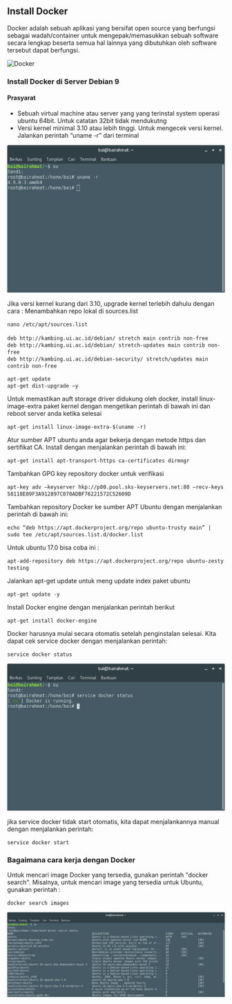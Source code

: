 ## Install Docker 
Docker adalah sebuah aplikasi yang bersifat open source yang berfungsi sebagai wadah/container untuk mengepak/memasukkan sebuah software secara lengkap beserta semua hal lainnya yang dibutuhkan oleh software tersebut dapat berfungsi.

![Docker](https://ipurwae.id/wp-content/uploads/2016/12/apa-itu-docker-dan-bagaimana-cara-menggunakanya.png)

### Install Docker di Server Debian 9
#### Prasyarat
- Sebuah virtual machine atau server yang yang terinstal system operasi ubuntu 64bit. Untuk catatan 32bit tidak mendukutng
- Versi kernel minimal 3.10 atau lebih tinggi. Untuk mengecek versi kernel. Jalankan perintah “uname -r” dari terminal

![uname -r](img/instal-docker-1.png)

Jika versi kernel kurang dari 3.10, upgrade kernel terlebih dahulu dengan cara :
Menambahkan repo lokal di sources.list 

```
nano /etc/apt/sources.list

deb http://kambing.ui.ac.id/debian/ stretch main contrib non-free
deb http://kambing.ui.ac.id/debian/ stretch-updates main contrib non-free
deb http://kambing.ui.ac.id/debian-security/ stretch/updates main contrib non-free
```
```
apt-get update
apt-get dist-upgrade –y
```
Untuk memastikan auft storage driver didukung oleh docker, install linux-image-extra paket kernel dengan mengetikan perintah di bawah ini dan reboot server anda ketika selesai
```
apt-get install linux-image-extra-$(uname -r)
```
Atur sumber APT ubuntu anda agar bekerja dengan metode https dan sertifikat CA. Install dengan menjalankan perintah di bawah ini:
```
apt-get install apt-transport-https ca-certificates dirmngr 
```
Tambahkan GPG key repository docker untuk verifikasi
```
apt-key adv –keyserver hkp://p80.pool.sks-keyservers.net:80 –recv-keys 58118E89F3A912897C070ADBF76221572C52609D
```
Tambahkan repository Docker ke sumber APT Ubuntu dengan menjalankan perintah di bawah ini:
```
echo “deb https://apt.dockerproject.org/repo ubuntu-trusty main” | sudo tee /etc/apt/sources.list.d/docker.list
```
Untuk ubuntu 17.0 bisa coba ini :
```
apt-add-repository deb https://apt.dockerproject.org/repo ubuntu-zesty testing
```
Jalankan apt-get update untuk meng update index paket ubuntu
```
apt-get update -y
```
Install Docker engine dengan menjalankan perintah berikut
```
apt-get install docker-engine
```
Docker harusnya mulai secara otomatis setelah penginstalan selesai. Kita dapat cek service docker dengan menjalankan perintah:
```
service docker status
```
![docker status](img/docker-status.png)

jika service docker tidak start otomatis, kita dapat menjalankannya manual dengan menjalankan perintah:
```
service docker start
```
### Bagaimana cara kerja dengan Docker
Untuk mencari image Docker yang tersedia, gunakan perintah "docker search". 
Misalnya, untuk mencari image yang tersedia untuk Ubuntu, gunakan perintah : 
```
docker search images
```
![docker search](img/search-image-docker.png)

